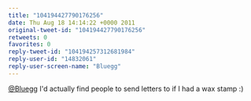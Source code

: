 ```yaml
---
title: "104194427790176256"
date: Thu Aug 18 14:14:22 +0000 2011
original-tweet-id: "104194427790176256"
retweets: 0
favorites: 0
reply-tweet-id: "104194257312681984"
reply-user-id: "14832061"
reply-user-screen-name: "Bluegg"
---
```

<a href="https://twitter.com/Bluegg">@Bluegg</a> I'd actually find people to send letters to if I had a wax stamp :)
